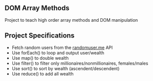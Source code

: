 ## DOM Array Methods

Project to teach high order array methods and DOM manipulation

## Project Specifications

- Fetch random users from the [randomuser.me](https://randomuser.me) API
- Use forEach() to loop and output user/wealth
- Use map() to double wealth
- Use filter() to filter only millionaires/nonmillionaires, females/males
- Use sort() to sort by wealth (ascendent/descendent)
- Use reduce() to add all wealth
